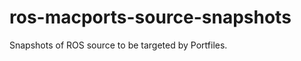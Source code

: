 ros-macports-source-snapshots
=============================

Snapshots of ROS source to be targeted by Portfiles.
